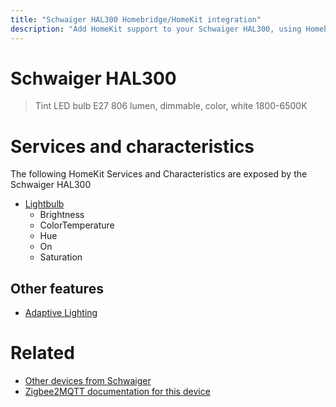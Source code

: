 ```yaml
---
title: "Schwaiger HAL300 Homebridge/HomeKit integration"
description: "Add HomeKit support to your Schwaiger HAL300, using Homebridge, Zigbee2MQTT and homebridge-z2m."
---
```

<!---
This file has been GENERATED using src/docgen/docgen.ts
DO NOT EDIT THIS FILE MANUALLY!
-->
# Schwaiger HAL300
> Tint LED bulb E27 806 lumen, dimmable, color, white 1800-6500K


# Services and characteristics
The following HomeKit Services and Characteristics are exposed by
the Schwaiger HAL300

* [Lightbulb](../../light.md)
  * Brightness
  * ColorTemperature
  * Hue
  * On
  * Saturation


## Other features
* [Adaptive Lighting](../../light.md)


# Related
* [Other devices from Schwaiger](../index.md#schwaiger)
* [Zigbee2MQTT documentation for this device](https://www.zigbee2mqtt.io/devices/HAL300.html)